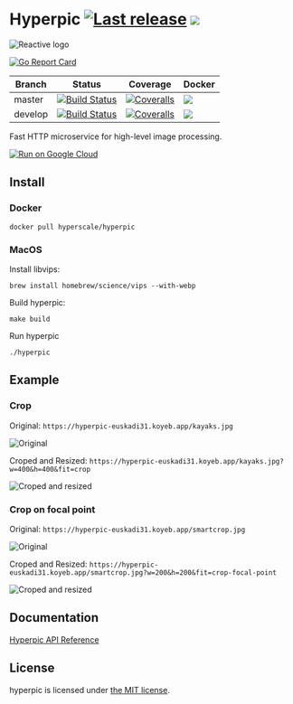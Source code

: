 Hyperpic [![Last release](https://img.shields.io/github/release/hyperscale/hyperpic.svg)](https://github.com/hyperscale/hyperpic/releases/latest) [![](https://img.shields.io/docker/pulls/hyperscale/hyperpic.svg)](https://hub.docker.com/r/hyperscale/hyperpic)
========

![Reactive logo](https://cdn.rawgit.com/hyperscale/hyperpic/master/_resources/hyperpic.svg "Hyperpic logo")


[![Go Report Card](https://goreportcard.com/badge/github.com/hyperscale/hyperpic)](https://goreportcard.com/report/github.com/hyperscale/hyperpic)

| Branch  | Status | Coverage | Docker |
|---------|--------|----------|--------|
| master  | [![Build Status](https://img.shields.io/travis/hyperscale/hyperpic/master.svg)](https://travis-ci.org/hyperscale/hyperpic) | [![Coveralls](https://img.shields.io/coveralls/hyperscale/hyperpic/master.svg)](https://coveralls.io/github/hyperscale/hyperpic?branch=master) | [![](https://img.shields.io/microbadger/image-size/hyperscale/hyperpic/latest.svg)](https://hub.docker.com/r/hyperscale/hyperpic) |
| develop | [![Build Status](https://img.shields.io/travis/hyperscale/hyperpic/develop.svg)](https://travis-ci.org/hyperscale/hyperpic) | [![Coveralls](https://img.shields.io/coveralls/hyperscale/hyperpic/develop.svg)](https://coveralls.io/github/hyperscale/hyperpic?branch=develop) | [![](https://img.shields.io/microbadger/image-size/hyperscale/hyperpic/dev.svg)](https://hub.docker.com/r/hyperscale/hyperpic) |

Fast HTTP microservice for high-level image processing.

[![Run on Google Cloud](https://storage.googleapis.com/cloudrun/button.svg)](https://deploy.cloud.run)

Install
-------

### Docker

```shell
docker pull hyperscale/hyperpic
```

### MacOS

Install libvips:
```shell
brew install homebrew/science/vips --with-webp
```

Build hyperpic:
```shell
make build
```

Run hyperpic
```shell
./hyperpic
```

Example
-------

### Crop

Original: `https://hyperpic-euskadi31.koyeb.app/kayaks.jpg`

![Original](https://hyperpic-euskadi31.koyeb.app/kayaks.jpg)

Croped and Resized: `https://hyperpic-euskadi31.koyeb.app/kayaks.jpg?w=400&h=400&fit=crop`

![Croped and resized](https://hyperpic-euskadi31.koyeb.app/kayaks.jpg?w=400&h=400&fit=crop)

### Crop on focal point

Original: `https://hyperpic-euskadi31.koyeb.app/smartcrop.jpg`

![Original](https://hyperpic-euskadi31.koyeb.app/smartcrop.jpg)

Croped and Resized: `https://hyperpic-euskadi31.koyeb.app/smartcrop.jpg?w=200&h=200&fit=crop-focal-point`

![Croped and resized](https://hyperpic-euskadi31.koyeb.app/smartcrop.jpg?w=200&h=200&fit=crop-focal-point)

Documentation
-------------

[Hyperpic API Reference](https://hyperscale.github.io/hyperpic/)

License
-------

hyperpic is licensed under [the MIT license](LICENSE.md).
